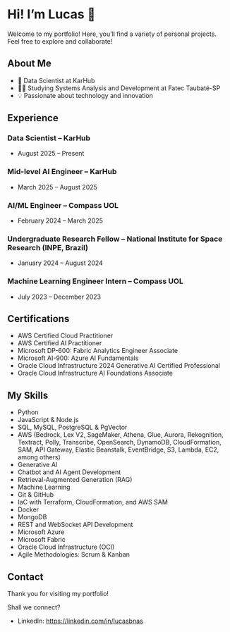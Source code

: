 # Hi! I’m Lucas 👋

Welcome to my portfolio! Here, you’ll find a variety of personal projects. Feel free to explore and collaborate!

## About Me
- 💼 Data Scientist at KarHub
- 👨‍🎓 Studying Systems Analysis and Development at Fatec Taubaté-SP
- 💡 Passionate about technology and innovation

## Experience
### Data Scientist – KarHub
- August 2025 – Present

### Mid-level AI Engineer – KarHub
- March 2025 – August 2025

### AI/ML Engineer – Compass UOL
- February 2024 – March 2025

### Undergraduate Research Fellow – National Institute for Space Research (INPE, Brazil)
- January 2024 – August 2024

### Machine Learning Engineer Intern – Compass UOL
- July 2023 – December 2023

## Certifications
- AWS Certified Cloud Practitioner
- AWS Certified AI Practitioner
- Microsoft DP-600: Fabric Analytics Engineer Associate
- Microsoft AI-900: Azure AI Fundamentals
- Oracle Cloud Infrastructure 2024 Generative AI Certified Professional
- Oracle Cloud Infrastructure AI Foundations Associate

## My Skills
- Python
- JavaScript & Node.js
- SQL, MySQL, PostgreSQL & PgVector
- AWS (Bedrock, Lex V2, SageMaker, Athena, Glue, Aurora, Rekognition, Textract, Polly, Transcribe, OpenSearch, DynamoDB, CloudFormation, SAM, API Gateway, Elastic Beanstalk, EventBridge, S3, Lambda, EC2, among others)
- Generative AI
- Chatbot and AI Agent Development
- Retrieval-Augmented Generation (RAG)
- Machine Learning
- Git & GitHub
- IaC with Terraform, CloudFormation, and AWS SAM
- Docker
- MongoDB
- REST and WebSocket API Development
- Microsoft Azure
- Microsoft Fabric
- Oracle Cloud Infrastructure (OCI)
- Agile Methodologies: Scrum & Kanban

## Contact
Thank you for visiting my portfolio!

Shall we connect?

- LinkedIn: https://linkedin.com/in/lucasbnas

